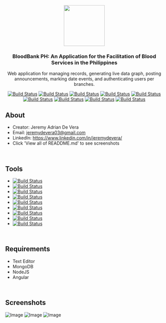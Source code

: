 <div align="center">
  
<img src="https://i.ibb.co/Vwr8TtD/Logo-Philippine-Red-Cross-svg.png" width="130">

### BloodBank PH: An Application for the Facilitation of Blood Services in the Philippines

Web application for managing records, generating live data graph, posting announcements, marking date events, and authenticating users per branches.

[![Build Status](https://img.shields.io/badge/JavaScript-programming-yellow)]()
[![Build Status](https://img.shields.io/badge/HTML5-markup-orange)]() 
[![Build Status](https://img.shields.io/badge/MongoDB-database-green)]() 
[![Build Status](https://img.shields.io/badge/Angular.js-framework-red)]() 
[![Build Status](https://img.shields.io/badge/Express.js-framework-brightgreen)]() 
[![Build Status](https://img.shields.io/badge/Node.js-platform-lightgrey)]() 
[![Build Status](https://img.shields.io/badge/Bootstrap-Front--end%20framework-blue)]() 
[![Build Status](https://img.shields.io/badge/amCharts-library-brightgreen)]() 
[![Build Status](https://img.shields.io/badge/Heroku-cloud%20platform-blue)]() 

</div>

## About
  - Creator: Jeremy Adrian De Vera
  - Email: jeremydevera03@gmail.com
  - LinkedIn: https://www.linkedin.com/in/jeremydevera/
  - Click 'View all of READDME.md' to see screenshots
<br />

## Tools
  - [![Build Status](https://img.shields.io/badge/JavaScript-programming-yellow)]()
  - [![Build Status](https://img.shields.io/badge/HTML5-markup-orange)]() 
  - [![Build Status](https://img.shields.io/badge/MongoDB-database-green)]() 
  - [![Build Status](https://img.shields.io/badge/Angular.js-framework-red)]() 
  - [![Build Status](https://img.shields.io/badge/Express.js-framework-brightgreen)]() 
  - [![Build Status](https://img.shields.io/badge/Node.js-platform-lightgrey)]() 
  - [![Build Status](https://img.shields.io/badge/Bootstrap-Front--end%20framework-blue)]() 
  - [![Build Status](https://img.shields.io/badge/amCharts-library-brightgreen)]() 
  - [![Build Status](https://img.shields.io/badge/Heroku-cloud%20platform-blue)]() 
<br />

  
## Requirements
  - Text Editor
  - MongoDB
  - NodeJS
  - Angular
<br />


## Screenshots
  
![Image](https://i.imgur.com/KWdR6ak.png)
![Image](https://i.imgur.com/BPRtlrk.png)
![Image](https://i.imgur.com/RUXGbEo.png)


